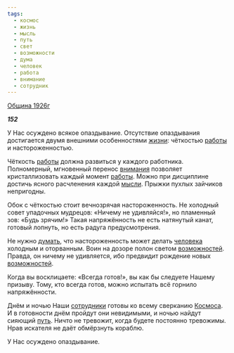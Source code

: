 ```yaml
---
tags:
  - космос
  - жизнь
  - мысль
  - путь
  - свет
  - возможности
  - дума
  - человек
  - работа
  - внимание
  - сотрудник
---
```

[Община 1926г](https://127.0.0.1:4002/agni/1926)

___152___

У Нас осуждено всякое опаздывание. Отсутствие опаздывания достигается двумя внешними особенностями [жизни](../../../tags/#жизнь): чёткостью [работы](../../../tags/#работа) и настороженностью.   

Чёткость [работы](../../../tags/#работа) должна развиться у каждого работника. Полномерный, мгновенный перенос [внимания](../../../tags/#внимание) позволяет кристаллизовать каждый момент [работы](../../../tags/#работа). Можно при дисциплине достичь ясного расчленения каждой [мысли](../../../tags/#мысль). Прыжки пухлых зайчиков непригодны.   

Обок с чёткостью стоит вечнозрячая настороженность. Не холодный совет упадочных мудрецов: «Ничему не удивляйся!», но пламенный зов: «Будь зрячим!» Такая напряжённость не есть натянутый канат, готовый лопнуть, но есть радуга предусмотрения.   

Не нужно [думать](../../../tags/#дума), что настороженность может делать [человека](../../../tags/#человек) холодным и оторванным. Воин на дозоре полон светом [возможностей](../../../tags/#возможности). Правда, он ничему не удивляется, ибо предвидит рождение новых [возможностей](../../../tags/#возможности).   

Когда вы восклицаете: «Всегда готов!», вы как бы следуете Нашему призыву. Тому, кто всегда готов, можно испытать всё горнило напряжённости.   

Днём и ночью Наши [сотрудники](../../../tags/#сотрудник) готовы ко всему сверканию [Космоса](../../../tags/#космос). И в готовности днём пройдут они невидимыми, и ночью найдут сияющий [путь](../../../tags/#путь). Ничто не тревожит, когда будете постоянно тревожимы. Нрав искателя не даёт обмёрзнуть кораблю.   

У Нас осуждено опаздывание.   

